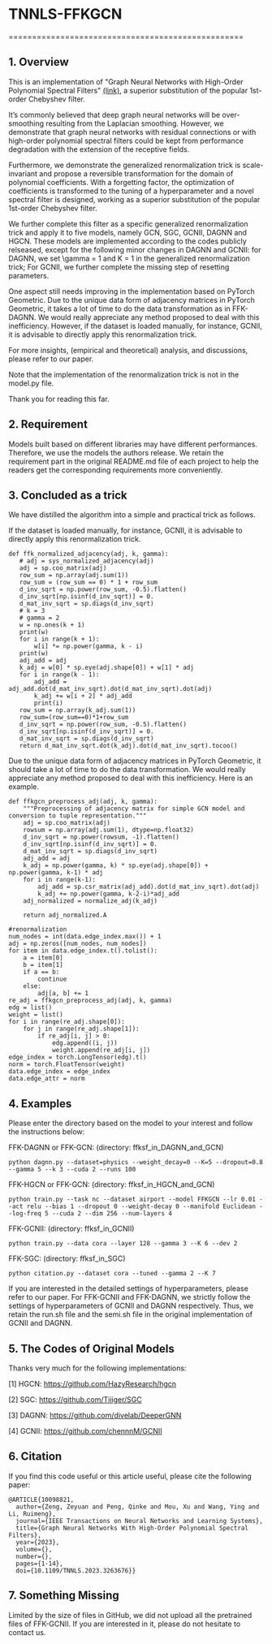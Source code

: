 # TNNLS-FFKGCN
==================================================

## 1. Overview

This is an implementation of "Graph Neural Networks with High-Order Polynomial Spectral Filters" [(link)](https://ieeexplore.ieee.org/document/10098821), a superior substitution of the popular 1st-order Chebyshev filter.

It’s commonly believed that deep graph neural networks will be over-smoothing resulting from the Laplacian smoothing. However, we demonstrate that graph neural networks with residual connections or with high-order polynomial spectral filters could be kept from performance degradation with the extension of the receptive fields.

Furthermore, we demonstrate the generalized renormalization trick is scale-invariant and propose a reversible transformation for the domain of polynomial coefficients. With a forgetting factor, the optimization of coefficients is transformed to the tuning of a hyperparameter and a novel spectral filter is designed, working as a superior substitution of the popular 1st-order Chebyshev filter.

We further complete this filter as a specific generalized renormalization trick and apply it to five models, namely GCN, SGC, GCNII, DAGNN and HGCN. These models are implemented according to the codes publicly relseased, except for the following minor changes in DAGNN and GCNII: for DAGNN, we set \gamma = 1 and K = 1 in the generalized renormalization trick; For GCNII, we further complete the missing step of resetting parameters.

One aspect still needs improving in the implementation based on PyTorch Geometric. Due to the unique data form of adjacency matrices in PyTorch Geometric, it takes a lot of time to do the data transformation as in FFK-DAGNN. We would really appreciate any method proposed to deal with this inefficiency. However, if the dataset is loaded manually, for instance, GCNII, it is advisable to directly apply this renormalization trick.

For more insights, (empirical and theoretical) analysis, and discussions, please refer to our paper.

Note that the implementation of the renormalization trick is not in the model.py file.

Thank you for reading this far.

## 2. Requirement

Models built based on different libraries may have different performances. Therefore, we use the models the authors release. We retain the requirement part in the original README.md file of each project to help the readers get the corresponding requirements more conveniently.

## 3. Concluded as a trick

We have distilled the algorithm into a simple and practical trick as follows.

If the dataset is loaded manually, for instance, GCNII, it is advisable to directly apply this renormalization trick.
```
def ffk_normalized_adjacency(adj, k, gamma):
   # adj = sys_normalized_adjacency(adj)
   adj = sp.coo_matrix(adj)
   row_sum = np.array(adj.sum(1))
   row_sum = (row_sum == 0) * 1 + row_sum
   d_inv_sqrt = np.power(row_sum, -0.5).flatten()
   d_inv_sqrt[np.isinf(d_inv_sqrt)] = 0.
   d_mat_inv_sqrt = sp.diags(d_inv_sqrt)
   # k = 3
   # gamma = 2
   w = np.ones(k + 1)
   print(w)
   for i in range(k + 1):
       w[i] *= np.power(gamma, k - i)
   print(w)
   adj_add = adj
   k_adj = w[0] * sp.eye(adj.shape[0]) + w[1] * adj
   for i in range(k - 1):
       adj_add = adj_add.dot(d_mat_inv_sqrt).dot(d_mat_inv_sqrt).dot(adj)
       k_adj += w[i + 2] * adj_add
       print(i)
   row_sum = np.array(k_adj.sum(1))
   row_sum=(row_sum==0)*1+row_sum
   d_inv_sqrt = np.power(row_sum, -0.5).flatten()
   d_inv_sqrt[np.isinf(d_inv_sqrt)] = 0.
   d_mat_inv_sqrt = sp.diags(d_inv_sqrt)
   return d_mat_inv_sqrt.dot(k_adj).dot(d_mat_inv_sqrt).tocoo()
```

Due to the unique data form of adjacency matrices in PyTorch Geometric, it should take a lot of time to do the data transformation. We would really appreciate any method proposed to deal with this inefficiency. Here is an example.
```
def ffkgcn_preprocess_adj(adj, k, gamma):
    """Preprocessing of adjacency matrix for simple GCN model and conversion to tuple representation."""
    adj = sp.coo_matrix(adj)
    rowsum = np.array(adj.sum(1), dtype=np.float32)
    d_inv_sqrt = np.power(rowsum, -1).flatten()
    d_inv_sqrt[np.isinf(d_inv_sqrt)] = 0.
    d_mat_inv_sqrt = sp.diags(d_inv_sqrt)
    adj_add = adj
    k_adj = np.power(gamma, k) * sp.eye(adj.shape[0]) + np.power(gamma, k-1) * adj
    for i in range(k-1):
        adj_add = sp.csr_matrix(adj_add).dot(d_mat_inv_sqrt).dot(adj)
        k_adj += np.power(gamma, k-2-i)*adj_add
    adj_normalized = normalize_adj(k_adj)

    return adj_normalized.A

#renormalization
num_nodes = int(data.edge_index.max()) + 1
adj = np.zeros([num_nodes, num_nodes])
for item in data.edge_index.t().tolist():
    a = item[0]
    b = item[1]
    if a == b:
        continue
    else:
        adj[a, b] += 1
re_adj = ffkgcn_preprocess_adj(adj, k, gamma)
edg = list()
weight = list()
for i in range(re_adj.shape[0]):
    for j in range(re_adj.shape[1]):
        if re_adj[i, j] > 0:
            edg.append((i, j))
            weight.append(re_adj[i, j])
edge_index = torch.LongTensor(edg).t()
norm = torch.FloatTensor(weight)
data.edge_index = edge_index
data.edge_attr = norm
```

## 4. Examples

Please enter the directory based on the model to your interest and follow the instructions below:

FFK-DAGNN or FFK-GCN:   (directory: ffksf_in_DAGNN_and_GCN)

```python dagnn.py --dataset=physics --weight_decay=0 --K=5 --dropout=0.8  --gamma 5 --k 3 --cuda 2 --runs 100```

FFK-HGCN or FFK-GCN:    (directory: ffksf_in_HGCN_and_GCN)

```python train.py --task nc --dataset airport --model FFKGCN --lr 0.01 --act relu --bias 1 --dropout 0 --weight-decay 0 --manifold Euclidean --log-freq 5 --cuda 2 --dim 256 --num-layers 4```

FFK-GCNII:              (directory: ffksf_in_GCNII)

```python train.py --data cora --layer 128 --gamma 3 --K 6 --dev 2```

FFK-SGC:                (directory: ffksf_in_SGC)

```python citation.py --dataset cora --tuned --gamma 2 --K 7```

If you are interested in the detailed settings of hyperparameters, please refer to our paper. For FFK-GCNII and FFK-DAGNN, we strictly follow the settings of hyperparameters of GCNII and DAGNN respectively. Thus, we retain the run.sh file and the semi.sh file in the original implementation of GCNII and DAGNN.

## 5. The Codes of Original Models

Thanks very much for the following implementations:

[1] HGCN: https://github.com/HazyResearch/hgcn

[2] SGC: https://github.com/Tiiiger/SGC

[3] DAGNN: https://github.com/divelab/DeeperGNN

[4] GCNII: https://github.com/chennnM/GCNII

## 6. Citation

If you find this code useful or this article useful, please cite the following paper:
```
@ARTICLE{10098821,
  author={Zeng, Zeyuan and Peng, Qinke and Mou, Xu and Wang, Ying and Li, Ruimeng},
  journal={IEEE Transactions on Neural Networks and Learning Systems}, 
  title={Graph Neural Networks With High-Order Polynomial Spectral Filters}, 
  year={2023},
  volume={},
  number={},
  pages={1-14},
  doi={10.1109/TNNLS.2023.3263676}}
```
## 7. Something Missing

Limited by the size of files in GitHub, we did not upload all the pretrained files of FFK-GCNII. If you are interested in it, please do not hesitate to contact us.
